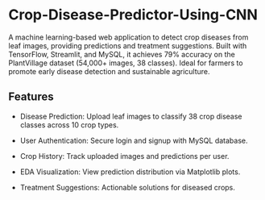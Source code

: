 # Crop-Disease-Predictor-Using-CNN

A machine learning-based web application to detect crop diseases from leaf images, providing predictions and treatment suggestions. Built with TensorFlow, Streamlit, and MySQL, it achieves 79% accuracy on the PlantVillage dataset (54,000+ images, 38 classes). Ideal for farmers to promote early disease detection and sustainable agriculture.

## Features

* Disease Prediction: Upload leaf images to classify 38 crop disease classes across 10 crop types.

* User Authentication: Secure login and signup with MySQL database.

* Crop History: Track uploaded images and predictions per user.

* EDA Visualization: View prediction distribution via Matplotlib plots.

* Treatment Suggestions: Actionable solutions for diseased crops.
